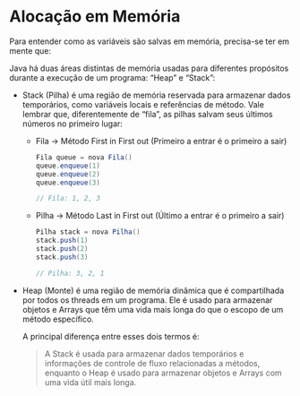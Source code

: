 # Alocação em Memória

Para entender como as variáveis são salvas em memória, precisa-se ter em mente que:

Java há duas áreas distintas de memória usadas para diferentes propósitos durante a execução de um programa: “Heap” e “Stack”:

- Stack (Pilha) é uma região de memória reservada para armazenar dados temporários, como variáveis locais e referências de método. Vale lembrar que, diferentemente de “fila”, as pilhas salvam seus últimos números no primeiro lugar:
    - Fila → Método First in First out (Primeiro a entrar é o primeiro a sair)
        
        ```java
        Fila queue = nova Fila()
		queue.enqueue(1)
		queue.enqueue(2)
		queue.enqueue(3)
		
        // Fila: 1, 2, 3
        ```
        
    - Pilha → Método Last in First out (Último a entrar é o primeiro a sair)
        
        ```java
        Pilha stack = nova Pilha()
        stack.push(1)
        stack.push(2)
        stack.push(3)
        
        // Pilha: 3, 2, 1
        ```
        
- Heap (Monte) é uma região de memória dinâmica que é compartilhada por todos os threads em um programa. Ele é usado para armazenar objetos e Arrays que têm uma vida mais longa do que o escopo de um método específico.

    A principal diferença entre esses dois termos é:

    > A Stack é usada para armazenar dados temporários e informações de controle de fluxo relacionadas a métodos, enquanto o Heap é usado para armazenar objetos e Arrays com uma vida útil mais longa.
>
